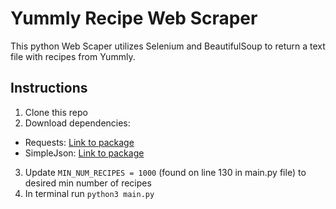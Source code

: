 # Yummly Recipe Web Scraper
This python Web Scaper utilizes Selenium and BeautifulSoup to return a text file with recipes from Yummly.

## Instructions
1) Clone this repo
2) Download dependencies:
  * Requests: [Link to package](https://pypi.org/project/requests/)
  * SimpleJson: [Link to package](https://pypi.org/project/simplejson/)
3) Update ```MIN_NUM_RECIPES = 1000``` (found on line 130 in main.py file) to desired min number of recipes
4) In terminal run ```python3 main.py```

